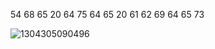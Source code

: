 54 68 65 20 64 75 64 65 20 61 62 69 64 65 73

![1304305090496](https://user-images.githubusercontent.com/74051842/142023830-e10b7264-3fae-4694-bc2b-a9cabb0392c3.jpg)
